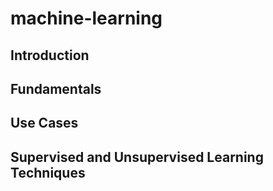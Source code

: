 # machine-learning

## Introduction

## Fundamentals

## Use Cases

## Supervised and Unsupervised Learning Techniques

